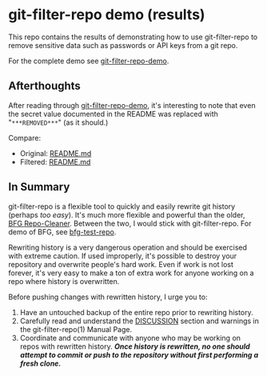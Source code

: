 # git-filter-repo demo (results)

This repo contains the results of demonstrating how to use git-filter-repo to remove sensitive data such as passwords or API keys from a git repo.

For the complete demo see [git-filter-repo-demo](https://github.com/mmercurio/git-filter-repo-demo).

## Afterthoughts

After reading through [git-filter-repo-demo](https://github.com/mmercurio/git-filter-repo-demo), it's interesting to note that even the secret value documented in the README was replaced with "`***REMOVED***`" (as it should.)

Compare:

* Original: [README.md](https://github.com/mmercurio/git-filter-repo-demo/blob/main/README.md)
* Filtered: [README.md](https://github.com/mmercurio/git-filter-repo-demo-filtered/blob/readme/README.md)

## In Summary

git-filter-repo is a flexible tool to quickly and easily rewrite git history (perhaps *too easy*). It's much more flexible and powerful than the older, [BFG Repo-Cleaner](https://rtyley.github.io/bfg-repo-cleaner/). Between the two, I would stick with git-filter-repo. For demo of BFG, see [bfg-test-repo](https://github.com/mmercurio/bfg-test-repo).

Rewriting history is a very dangerous operation and should be exercised with extreme caution. If used improperly, it's possible to destroy your repository and overwrite people's hard work. Even if work is not lost forever, it's very easy to make a ton of extra work for anyone working on a repo where history is overwritten.

Before pushing changes with rewritten history, I urge you to:

1. Have an untouched backup of the entire repo prior to rewriting history.
1. Carefully read and understand the [DISCUSSION](https://htmlpreview.github.io/?https://github.com/newren/git-filter-repo/blob/docs/html/git-filter-repo.html#DISCUSSION) section and warnings in the git-filter-repo(1) Manual Page.
1. Coordinate and communicate with anyone who may be working on repos with rewritten history. ***Once history is rewritten, no one should attempt to commit or push to the repository without first performing a fresh clone.***
